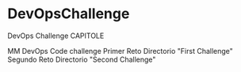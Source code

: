 # DevOpsChallenge
DevOps Challenge CAPITOLE

MM DevOps Code challenge
Primer Reto
  Directorio "First Challenge"
Segundo Reto
  Directorio "Second Challenge"
